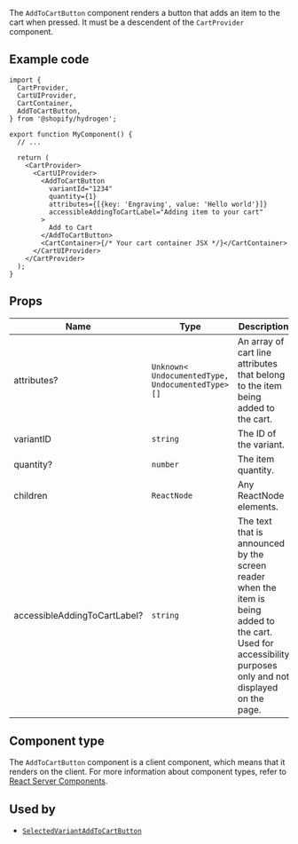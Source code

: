 <!-- This file is generated from the source code. Edit the files in /packages/hydrogen/src/components/AddToCartButton and run 'yarn generate-docs' at the root of this repo. -->

The `AddToCartButton` component renders a button that adds an item to the cart when pressed.
It must be a descendent of the `CartProvider` component.

## Example code

```tsx
import {
  CartProvider,
  CartUIProvider,
  CartContainer,
  AddToCartButton,
} from '@shopify/hydrogen';

export function MyComponent() {
  // ...

  return (
    <CartProvider>
      <CartUIProvider>
        <AddToCartButton
          variantId="1234"
          quantity={1}
          attributes={[{key: 'Engraving', value: 'Hello world'}]}
          accessibleAddingToCartLabel="Adding item to your cart"
        >
          Add to Cart
        </AddToCartButton>
        <CartContainer>{/* Your cart container JSX */}</CartContainer>
      </CartUIProvider>
    </CartProvider>
  );
}
```

## Props

| Name                         | Type                                                                 | Description                                                                                                                                                   |
| ---------------------------- | -------------------------------------------------------------------- | ------------------------------------------------------------------------------------------------------------------------------------------------------------- |
| attributes?                  | <code>Unknown<<wbr>UndocumentedType, UndocumentedType<wbr>>[]</code> | An array of cart line attributes that belong to the item being added to the cart.                                                                             |
| variantID                    | <code>string</code>                                                  | The ID of the variant.                                                                                                                                        |
| quantity?                    | <code>number</code>                                                  | The item quantity.                                                                                                                                            |
| children                     | <code>ReactNode</code>                                               | Any ReactNode elements.                                                                                                                                       |
| accessibleAddingToCartLabel? | <code>string</code>                                                  | The text that is announced by the screen reader when the item is being added to the cart. Used for accessibility purposes only and not displayed on the page. |

## Component type

The `AddToCartButton` component is a client component, which means that it renders on the client. For more information about component types, refer to [React Server Components](/api/hydrogen/framework/react-server-components).

## Used by

- [`SelectedVariantAddToCartButton`](/api/hydrogen/components/product-variant/selectedvariantaddtocartbutton)
